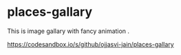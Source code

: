 # places-gallary

This is image gallary with fancy animation .

https://codesandbox.io/s/github/ojjasvi-jain/places-gallary
